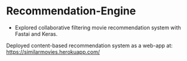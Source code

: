 # Recommendation-Engine
- Explored collaborative filtering movie recommendation system with Fastai and Keras. 

Deployed content-based recommendation system as a web-app at: https://similarmovies.herokuapp.com/


